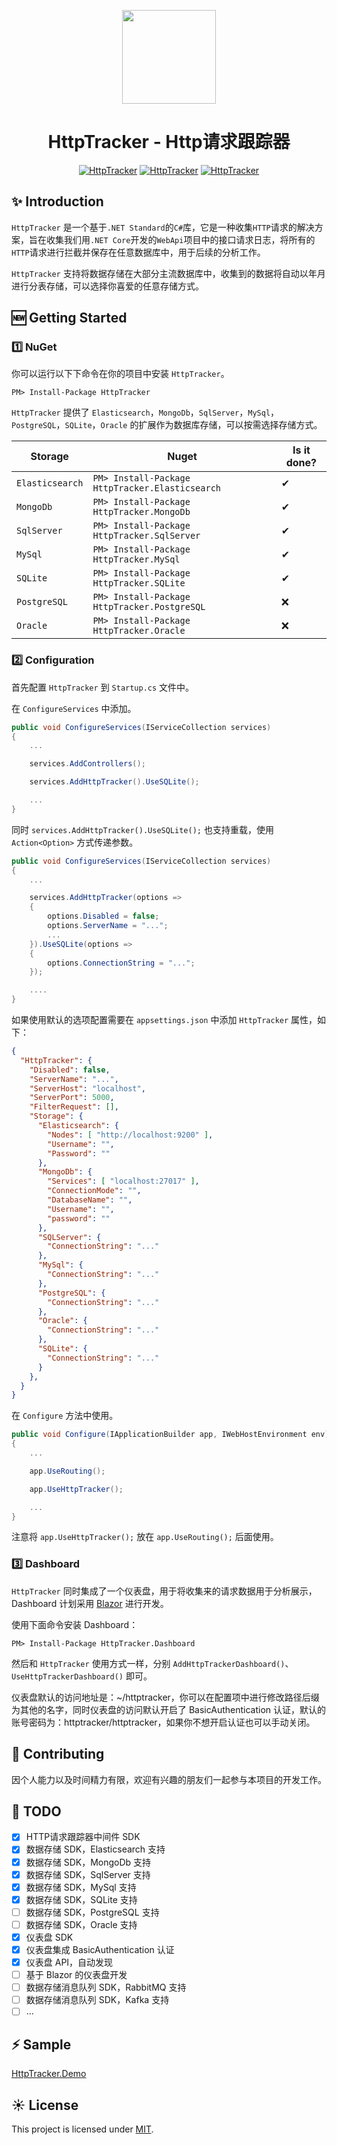<p align="center">
    <img src="https://raw.githubusercontent.com/Meowv/HttpTracker/master/logo.png" width="150" />
</p>

<h1 align="center">HttpTracker - Http请求跟踪器</h1>

<div align="center">

[![HttpTracker](https://img.shields.io/nuget/v/HttpTracker.svg?color=red&style=flat-square)](https://www.nuget.org/packages/HttpTracker/)
[![HttpTracker](https://img.shields.io/nuget/dt/HttpTracker.svg?style=flat-square)](https://www.nuget.org/packages/HttpTracker/)
[![HttpTracker](https://img.shields.io/badge/License-MIT-blue?style=flat-square)](https://github.com/Meowv/HttpTracker/blob/master/LICENSE)

</div>

## ✨ Introduction

`HttpTracker` 是一个基于`.NET Standard`的`C#`库，它是一种收集`HTTP`请求的解决方案，旨在收集我们用`.NET Core`开发的`WebApi`项目中的接口请求日志，将所有的`HTTP`请求进行拦截并保存在任意数据库中，用于后续的分析工作。

`HttpTracker` 支持将数据存储在大部分主流数据库中，收集到的数据将自动以年月进行分表存储，可以选择你喜爱的任意存储方式。

## 🆕 Getting Started

### 1️⃣ NuGet

你可以运行以下下命令在你的项目中安装 `HttpTracker`。

`PM> Install-Package HttpTracker`

`HttpTracker` 提供了 `Elasticsearch`，`MongoDb`，`SqlServer`，`MySql`，`PostgreSQL`，`SQLite`，`Oracle` 的扩展作为数据库存储，可以按需选择存储方式。

Storage | Nuget| Is it done?
---|---|---
`Elasticsearch` | `PM> Install-Package HttpTracker.Elasticsearch` | ✔
`MongoDb` | `PM> Install-Package HttpTracker.MongoDb` | ✔
`SqlServer` | `PM> Install-Package HttpTracker.SqlServer` | ✔
`MySql` | `PM> Install-Package HttpTracker.MySql` | ✔
`SQLite` | `PM> Install-Package HttpTracker.SQLite` | ✔
`PostgreSQL` | `PM> Install-Package HttpTracker.PostgreSQL` | ❌
`Oracle` | `PM> Install-Package HttpTracker.Oracle` | ❌

### 2️⃣ Configuration

首先配置 `HttpTracker` 到 `Startup.cs` 文件中。

在 `ConfigureServices` 中添加。

```c#
public void ConfigureServices(IServiceCollection services)
{
    ...

    services.AddControllers();

    services.AddHttpTracker().UseSQLite();

    ...
}
```

同时 `services.AddHttpTracker().UseSQLite();` 也支持重载，使用 `Action<Option>` 方式传递参数。

```c#
public void ConfigureServices(IServiceCollection services)
{
    ...

    services.AddHttpTracker(options =>
    {
        options.Disabled = false;
        options.ServerName = "...";
        ...
    }).UseSQLite(options =>
    {
        options.ConnectionString = "...";
    });

    ....
}
```

如果使用默认的选项配置需要在 `appsettings.json` 中添加 `HttpTracker` 属性，如下：

```json
{
  "HttpTracker": {
    "Disabled": false,
    "ServerName": "...",
    "ServerHost": "localhost",
    "ServerPort": 5000,
    "FilterRequest": [],
    "Storage": {
      "Elasticsearch": {
        "Nodes": [ "http://localhost:9200" ],
        "Username": "",
        "Password": ""
      },
      "MongoDb": {
        "Services": [ "localhost:27017" ],
        "ConnectionMode": "",
        "DatabaseName": "",
        "Username": "",
        "password": ""
      },
      "SQLServer": {
        "ConnectionString": "..."
      },
      "MySql": {
        "ConnectionString": "..."
      },
      "PostgreSQL": {
        "ConnectionString": "..."
      },
      "Oracle": {
        "ConnectionString": "..."
      },
      "SQLite": {
        "ConnectionString": "..."
      }
    },
  }
}
```

在 `Configure` 方法中使用。

```c#
public void Configure(IApplicationBuilder app, IWebHostEnvironment env)
{
    ...

    app.UseRouting();

    app.UseHttpTracker();

    ...
}
```

注意将 `app.UseHttpTracker();` 放在 `app.UseRouting();` 后面使用。

### 3️⃣ Dashboard

`HttpTracker` 同时集成了一个仪表盘，用于将收集来的请求数据用于分析展示，Dashboard 计划采用 [Blazor](https://blazor.net/) 进行开发。

使用下面命令安装 Dashboard：

`PM> Install-Package HttpTracker.Dashboard`

然后和 `HttpTracker` 使用方式一样，分别 `AddHttpTrackerDashboard()`、`UseHttpTrackerDashboard()` 即可。

仪表盘默认的访问地址是：~/httptracker，你可以在配置项中进行修改路径后缀为其他的名字，同时仪表盘的访问默认开启了 BasicAuthentication 认证，默认的账号密码为：httptracker/httptracker，如果你不想开启认证也可以手动关闭。

## 🤝 Contributing

因个人能力以及时间精力有限，欢迎有兴趣的朋友们一起参与本项目的开发工作。

## 📑 TODO

- [x] HTTP请求跟踪器中间件 SDK
- [x] 数据存储 SDK，Elasticsearch 支持
- [x] 数据存储 SDK，MongoDb 支持
- [x] 数据存储 SDK，SqlServer 支持
- [x] 数据存储 SDK，MySql 支持
- [x] 数据存储 SDK，SQLite 支持
- [ ] 数据存储 SDK，PostgreSQL 支持
- [ ] 数据存储 SDK，Oracle 支持
- [x] 仪表盘 SDK
- [x] 仪表盘集成 BasicAuthentication 认证
- [x] 仪表盘 API，自动发现
- [ ] 基于 Blazor 的仪表盘开发
- [ ] 数据存储消息队列 SDK，RabbitMQ 支持
- [ ] 数据存储消息队列 SDK，Kafka 支持
- [ ] ...

## ⚡ Sample

[HttpTracker.Demo](https://github.com/Meowv/HttpTracker/tree/master/samples/HttpTracker.Demo)

## ☀️ License

This project is licensed under [MIT](LICENSE).

